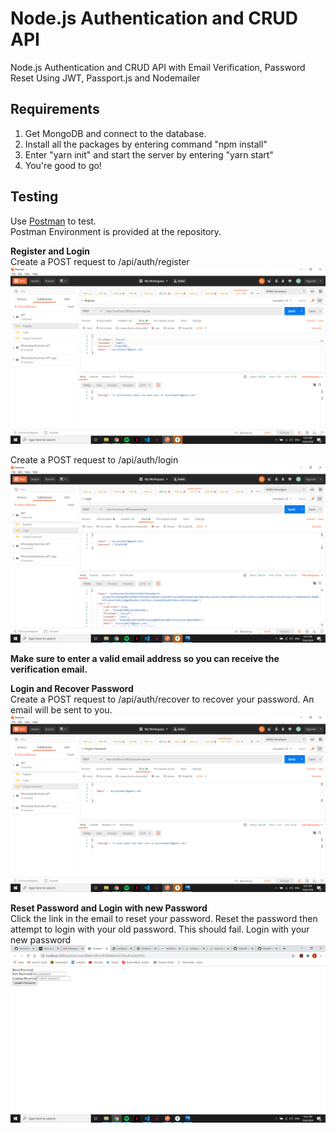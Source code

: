 # Node.js Authentication and CRUD API
Node.js Authentication and CRUD API with Email Verification, Password Reset Using JWT, Passport.js and Nodemailer

## Requirements
1. Get MongoDB and connect to the database.
2. Install all the packages by entering command "npm install"
3. Enter "yarn init" and start the server by entering "yarn start"
4. You're good to go!

## Testing
Use <a href="https://www.getpostman.com" target="_blank">Postman</a> to test.<br/>
Postman Environment is provided at the repository. 

**Register and Login** <br/>
Create a POST request to /api/auth/register <br/>
![Register](https://github.com/asyrafjamil/NodeJS-Authentication-App-JWT/blob/master/Register%20User.png "Register")


Create a POST request to /api/auth/login
![Login](https://github.com/asyrafjamil/NodeJS-Authentication-App-JWT/blob/master/Login%20User.png "Login")

**Make sure to enter a valid email address so you can receive the verification email.**<br/>

**Login and Recover Password** <br/>
Create a POST request to /api/auth/recover to recover your password. An email will be sent to you.
![Recover](https://github.com/asyrafjamil/NodeJS-Authentication-App-JWT/blob/master/Reset%20Password.png "Reset")

**Reset Password and Login with new Password** <br/>
Click the link in the email to reset your password. 
Reset the password then attempt to login with your old password. This should fail. Login with your new password
![Reset](https://github.com/asyrafjamil/NodeJS-Authentication-App-JWT/blob/master/Change%20Password.png "Reset")



